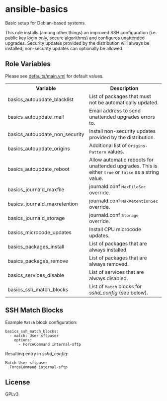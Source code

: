 ansible-basics
==============

Basic setup for Debian-based systems.

This role installs (among other things) an improved SSH configuration
(i.e. public key login only, secure algorithms) and configures unattended
upgrades. Security updates provided by the distribution will always be
installed, non-security updates can optionally be allowed.

Role Variables
--------------

Please see [defaults/main.yml](defaults/main.yml) for default values.

<table>
<tr>
  <th>Variable</th>
  <th>Description</th>
</tr>
<tr>
  <td>basics_autoupdate_blacklist</td>
  <td>List of packages that must not be automatically updated.</td>
</tr>
<tr>
  <td>basics_autoupdate_mail</td>
  <td>Email address to send unattended upgrades errors to.</td>
</tr>
<tr>
  <td>basics_autoupdate_non_security</td>
  <td>Install non-security updates provided by the distribution.</td>
</tr>
<tr>
  <td>basics_autoupdate_origins</td>
  <td>Additional list of <tt>Origins-Pattern</tt> values.</td>
</tr>
<tr>
  <td>basics_autoupdate_reboot</td>
  <td>
    Allow automatic reboots for unattended upgrades.
    This is either <tt>true</tt> or <tt>false</tt> as a string value.
  </td>
</tr>
<tr>
  <td>basics_journald_maxfile</td>
  <td>journald.conf <tt>MaxFileSec</tt> override.</td>
</tr>
<tr>
  <td>basics_journald_maxretention</td>
  <td>journald.conf <tt>MaxRetentionSec</tt> override.</td>
</tr>
<tr>
  <td>basics_journald_storage</td>
  <td>journald.conf <tt>Storage</tt> override.</td>
</tr>
<tr>
  <td>basics_microcode_updates</td>
  <td>Install CPU microcode updates.</td>
</tr>
<tr>
  <td>basics_packages_install</td>
  <td>List of packages that are always installed.</td>
</tr>
<tr>
  <td>basics_packages_remove</td>
  <td>List of packages that are always removed.</td>
</tr>
<tr>
  <td>basics_services_disable</td>
  <td>List of services that are always disabled.</td>
</tr>
<tr>
  <td>basics_ssh_match_blocks</td>
  <td>List of <tt>Match</tt> blocks for <i>sshd_config</i> (see below).</td>
</tr>
</table>

SSH Match Blocks
----------------

Example `Match` block configuration:

    basics_ssh_match_blocks:
      - match: User sftpuser
        options:
          - ForceCommand internal-sftp

Resulting entry in *sshd_config*:

    Match User sftpuser
      ForceCommand internal-sftp

License
-------

GPLv3
